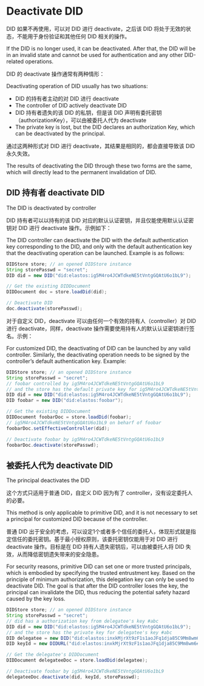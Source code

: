 # Deactivate DID

DID 如果不再使用，可以对 DID 进行 deactivate，之后该 DID 将处于无效的状态，不能用于身份验证和其他任何 DID 相关的操作。

If the DID is no longer used, it can be deactivated. After that, the DID will be in an invalid state and cannot be used for authentication and any other DID-related operations.

DID 的 deactivate 操作通常有两种情形：

Deactivating operation of DID usually has two situations:

* DID 的持有者主动的对 DID 进行 deactivate
* The controller of DID actively deactivate DID
* DID 持有者遗失的该 DID 的私钥，但是该 DID 声明有委托密钥（authorizationKey），可以由被委托人代为 deactivate
* The private key is lost, but the DID declares an authorization Key, which can be deactivated by the principal.

通过这两种形式对 DID 进行 deactivate，其结果是相同的，都会直接导致该 DID 永久失效。

The results of deactivating the DID through these two forms are the same, which will directly lead to the permanent invalidation of DID.

## DID 持有者 deactivate DID

The DID is deactivated by controller

DID 持有者可以以持有的该 DID 对应的默认认证密钥，并且仅能使用默认认证密钥对 DID 进行 deactivate 操作。示例如下：

The DID controller can deactivate the DID with the default authentication key corresponding to the DID, and only with the default authentication key that the deactivating operation can be launched. Example is as follows:

```java
DIDStore store; // an opened DIDStore instance
String storePasswd = "secret";
DID did = new DID("did:elastos:ig5M4ro4JCWTdkeNE5tVntgGQAtU6o1bL9");

// Get the existing DIDDocument
DIDDocument doc = store.loadDid(did);

// Deactivate DID
doc.deactivate(storePasswd);
```

对于自定义 DID，deactivate 可以由任何一个有效的持有人（controller）对 DID 进行 deactivate，同样，deactivate 操作需要使用持有人的默认认证密钥进行签名。示例：

For customized DID, the deactivating of DID can be launched by any valid controller. Similarly, the deactivating operation needs to be signed by the controller’s default authentication key. Example:

```java
DIDStore store; // an opened DIDStore instance
String storePasswd = "secret";
// foobar controlled by ig5M4ro4JCWTdkeNE5tVntgGQAtU6o1bL9
// and the store has the default private key for ig5M4ro4JCWTdkeNE5tVntgGQAtU6o1bL9
DID did = new DID("did:elastos:ig5M4ro4JCWTdkeNE5tVntgGQAtU6o1bL9");
DID foobar = new DID("did:elastos:foobar");

// Get the existing DIDDocument
DIDDocument foobarDoc = store.loadDid(foobar);
// ig5M4ro4JCWTdkeNE5tVntgGQAtU6o1bL9 on beharf of foobar
foobarDoc.setEffectiveController(did);

// Deactivate foobar by ig5M4ro4JCWTdkeNE5tVntgGQAtU6o1bL9
foobarDoc.deactivate(storePasswd);
```

## 被委托人代为 deactivate DID

The principal deactivates the DID

这个方式只适用于普通 DID，自定义 DID 因为有了 controller，没有设定委托人的必要。

This method is only applicable to primitive DID, and it is not necessary to set a principal for customized DID because of the controller.

普通 DID 出于安全的考虑，可以设定1个或者多个信任的委托人，体现形式就是指定信任的委托密钥。基于最小授权原则，该委托密钥仅能用于对 DID 进行 deactivate 操作。目标是在 DID 持有人遗失密钥后，可以由被委托人将 DID 失效，从而降低密钥遗失带来的安全隐患。

For security reasons, primitive DID can set one or more trusted principals, which is embodied by specifying the trusted entrustment key. Based on the principle of minimum authorization, this delegation key can only be used to deactivate DID. The goal is that after the DID controller loses the key, the principal can invalidate the DID, thus reducing the potential safety hazard caused by the key loss.

```java
DIDStore store; // an opened DIDStore instance
String storePasswd = "secret";
// did has a authorization key from delegatee's key #abc
DID did = new DID("did:elastos:ig5M4ro4JCWTdkeNE5tVntgGQAtU6o1bL9");
// and the store has the private key for delegatee's key #abc
DID delegatee = new DID("did:elastos:inxkMjrXt9zF1s1aoJFq1dja85C9Mm8wm6");
DID keyId = new DIDURL("did:elastos:inxkMjrXt9zF1s1aoJFq1dja85C9Mm8wm6#abc");

// Get the delegatee's DIDDocument
DIDDocument delegateeDoc = store.loadDid(delegatee);

// Deactivate foobar by ig5M4ro4JCWTdkeNE5tVntgGQAtU6o1bL9
delegateeDoc.deactivate(did, keyId, storePasswd);
```
